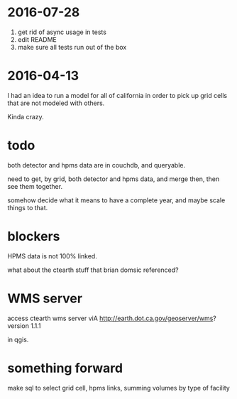 # 2016-07-28

1. get rid of async usage in tests
2. edit README
3. make sure all tests run out of the box

# 2016-04-13

I had an idea to run a model for all of california in order to pick up
grid cells that are not modeled with others.

Kinda crazy.



# todo

both detector and hpms data are in couchdb, and queryable.

need to get, by grid, both detector and hpms data, and merge then,
then see them together.

somehow decide what it means to have a complete year, and maybe scale
things to that.

# blockers

HPMS data is not 100% linked.

what about the ctearth stuff that brian domsic referenced?

# WMS server

access ctearth wms server viA http://earth.dot.ca.gov/geoserver/wms?
version 1.1.1


in qgis.


# something forward

make sql to select grid cell, hpms links, summing volumes by type of
facility

